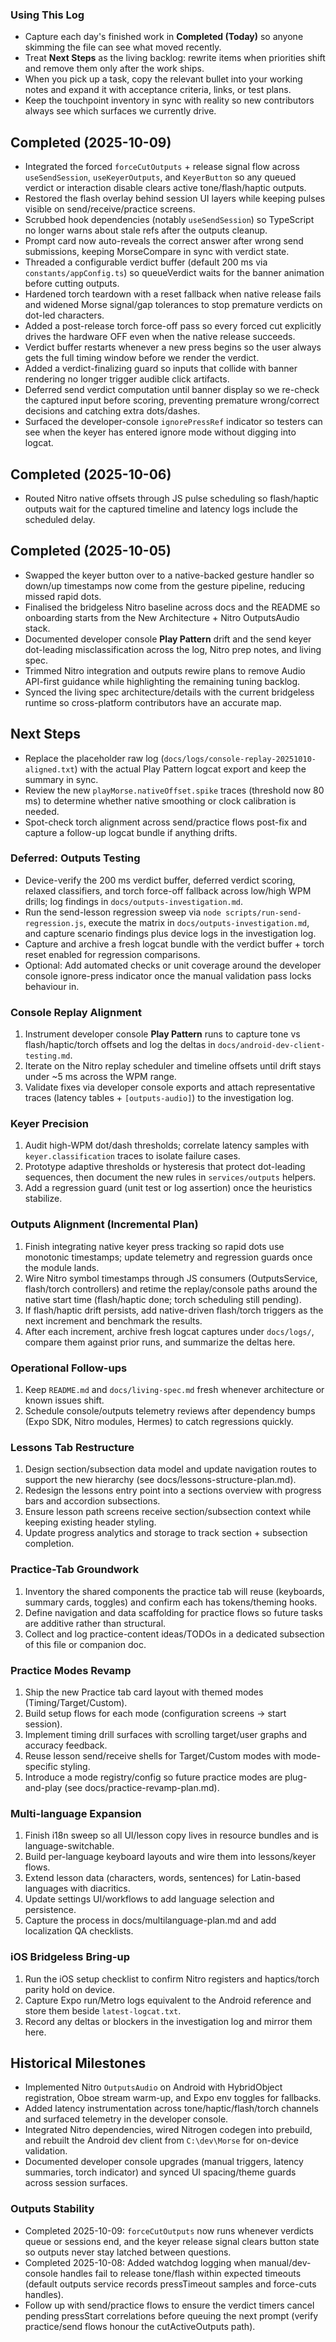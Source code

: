 ### Using This Log

- Capture each day's finished work in **Completed (Today)** so anyone skimming the file can see what moved recently.
- Treat **Next Steps** as the living backlog: rewrite items when priorities shift and remove them only after the work ships.
- When you pick up a task, copy the relevant bullet into your working notes and expand it with acceptance criteria, links, or test plans.
- Keep the touchpoint inventory in sync with reality so new contributors always see which surfaces we currently drive.

## Completed (2025-10-09)

- Integrated the forced `forceCutOutputs` + release signal flow across `useSendSession`, `useKeyerOutputs`, and `KeyerButton` so any queued verdict or interaction disable clears active tone/flash/haptic outputs.
- Restored the flash overlay behind session UI layers while keeping pulses visible on send/receive/practice screens.
- Scrubbed hook dependencies (notably `useSendSession`) so TypeScript no longer warns about stale refs after the outputs cleanup.
- Prompt card now auto-reveals the correct answer after wrong send submissions, keeping MorseCompare in sync with verdict state.
- Threaded a configurable verdict buffer (default 200 ms via `constants/appConfig.ts`) so queueVerdict waits for the banner animation before cutting outputs.
- Hardened torch teardown with a reset fallback when native release fails and widened Morse signal/gap tolerances to stop premature verdicts on dot-led characters.
- Added a post-release torch force-off pass so every forced cut explicitly drives the hardware OFF even when the native release succeeds.
- Verdict buffer restarts whenever a new press begins so the user always gets the full timing window before we render the verdict.
- Added a verdict-finalizing guard so inputs that collide with banner rendering no longer trigger audible click artifacts.
- Deferred send verdict computation until banner display so we re-check the captured input before scoring, preventing premature wrong/correct decisions and catching extra dots/dashes.
- Surfaced the developer-console `ignorePressRef` indicator so testers can see when the keyer has entered ignore mode without digging into logcat.

## Completed (2025-10-06)

- Routed Nitro native offsets through JS pulse scheduling so flash/haptic outputs wait for the captured timeline and latency logs include the scheduled delay.

## Completed (2025-10-05)

- Swapped the keyer button over to a native-backed gesture handler so down/up timestamps now come from the gesture pipeline, reducing missed rapid dots.
- Finalised the bridgeless Nitro baseline across docs and the README so onboarding starts from the New Architecture + Nitro OutputsAudio stack.
- Documented developer console **Play Pattern** drift and the send keyer dot-leading misclassification across the log, Nitro prep notes, and living spec.
- Trimmed Nitro integration and outputs rewire plans to remove Audio API-first guidance while highlighting the remaining tuning backlog.
- Synced the living spec architecture/details with the current bridgeless runtime so cross-platform contributors have an accurate map.

## Next Steps

- Replace the placeholder raw log (`docs/logs/console-replay-20251010-aligned.txt`) with the actual Play Pattern logcat export and keep the summary in sync.
- Review the new `playMorse.nativeOffset.spike` traces (threshold now 80 ms) to determine whether native smoothing or clock calibration is needed.
- Spot-check torch alignment across send/practice flows post-fix and capture a follow-up logcat bundle if anything drifts.

### Deferred: Outputs Testing

- Device-verify the 200 ms verdict buffer, deferred verdict scoring, relaxed classifiers, and torch force-off fallback across low/high WPM drills; log findings in `docs/outputs-investigation.md`.
- Run the send-lesson regression sweep via `node scripts/run-send-regression.js`, execute the matrix in `docs/outputs-investigation.md`, and capture scenario findings plus device logs in the investigation log.
- Capture and archive a fresh logcat bundle with the verdict buffer + torch reset enabled for regression comparisons.
- Optional: Add automated checks or unit coverage around the developer console ignore-press indicator once the manual validation pass locks behaviour in.

### Console Replay Alignment

1. Instrument developer console **Play Pattern** runs to capture tone vs flash/haptic/torch offsets and log the deltas in `docs/android-dev-client-testing.md`.
2. Iterate on the Nitro replay scheduler and timeline offsets until drift stays under ~5 ms across the WPM range.
3. Validate fixes via developer console exports and attach representative traces (latency tables + `[outputs-audio]`) to the investigation log.

### Keyer Precision

1. Audit high-WPM dot/dash thresholds; correlate latency samples with `keyer.classification` traces to isolate failure cases.
2. Prototype adaptive thresholds or hysteresis that protect dot-leading sequences, then document the new rules in `services/outputs` helpers.
3. Add a regression guard (unit test or log assertion) once the heuristics stabilize.

### Outputs Alignment (Incremental Plan)

1. Finish integrating native keyer press tracking so rapid dots use monotonic timestamps; update telemetry and regression guards once the module lands.
2. Wire Nitro symbol timestamps through JS consumers (OutputsService, flash/torch controllers) and retime the replay/console paths around the native start time (flash/haptic done; torch scheduling still pending).
3. If flash/haptic drift persists, add native-driven flash/torch triggers as the next increment and benchmark the results.
4. After each increment, archive fresh logcat captures under `docs/logs/`, compare them against prior runs, and summarize the deltas here.

### Operational Follow-ups

1. Keep `README.md` and `docs/living-spec.md` fresh whenever architecture or known issues shift.
2. Schedule console/outputs telemetry reviews after dependency bumps (Expo SDK, Nitro modules, Hermes) to catch regressions quickly.

### Lessons Tab Restructure

1. Design section/subsection data model and update navigation routes to support the new hierarchy (see docs/lessons-structure-plan.md).
2. Redesign the lessons entry point into a sections overview with progress bars and accordion subsections.
3. Ensure lesson path screens receive section/subsection context while keeping existing header styling.
4. Update progress analytics and storage to track section + subsection completion.

### Practice-Tab Groundwork

1. Inventory the shared components the practice tab will reuse (keyboards, summary cards, toggles) and confirm each has tokens/theming hooks.
2. Define navigation and data scaffolding for practice flows so future tasks are additive rather than structural.
3. Collect and log practice-content ideas/TODOs in a dedicated subsection of this file or companion doc.

### Practice Modes Revamp

1. Ship the new Practice tab card layout with themed modes (Timing/Target/Custom).
2. Build setup flows for each mode (configuration screens -> start session).
3. Implement timing drill surfaces with scrolling target/user graphs and accuracy feedback.
4. Reuse lesson send/receive shells for Target/Custom modes with mode-specific styling.
5. Introduce a mode registry/config so future practice modes are plug-and-play (see docs/practice-revamp-plan.md).

### Multi-language Expansion

1. Finish i18n sweep so all UI/lesson copy lives in resource bundles and is language-switchable.
2. Build per-language keyboard layouts and wire them into lessons/keyer flows.
3. Extend lesson data (characters, words, sentences) for Latin-based languages with diacritics.
4. Update settings UI/workflows to add language selection and persistence.
5. Capture the process in docs/multilanguage-plan.md and add localization QA checklists.

### iOS Bridgeless Bring-up

1. Run the iOS setup checklist to confirm Nitro registers and haptics/torch parity hold on device.
2. Capture Expo run/Metro logs equivalent to the Android reference and store them beside `latest-logcat.txt`.
3. Record any deltas or blockers in the investigation log and mirror them here.

## Historical Milestones

- Implemented Nitro `OutputsAudio` on Android with HybridObject registration, Oboe stream warm-up, and Expo env toggles for fallbacks.
- Added latency instrumentation across tone/haptic/flash/torch channels and surfaced telemetry in the developer console.
- Integrated Nitro dependencies, wired Nitrogen codegen into prebuild, and rebuilt the Android dev client from `C:\dev\Morse` for on-device validation.
- Documented developer console upgrades (manual triggers, latency summaries, torch indicator) and synced UI spacing/theme guards across session surfaces.

### Outputs Stability

- Completed 2025-10-09: `forceCutOutputs` now runs whenever verdicts queue or sessions end, and the keyer release signal clears button state so outputs never stay latched between questions.
- Completed 2025-10-08: Added watchdog logging when manual/dev-console handles fail to release tone/flash within expected timeouts (default outputs service records pressTimeout samples and force-cuts handles).
- Follow up with send/practice flows to ensure the verdict timers cancel pending pressStart correlations before queuing the next prompt (verify practice/send flows honour the cutActiveOutputs path).
